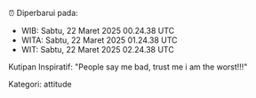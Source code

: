 ⏰ Diperbarui pada:
- WIB: Sabtu, 22 Maret 2025 00.24.38 UTC
- WITA: Sabtu, 22 Maret 2025 01.24.38 UTC
- WIT: Sabtu, 22 Maret 2025 02.24.38 UTC

Kutipan Inspiratif:
"People say me bad, trust me i am the worst!!!"


Kategori: attitude

